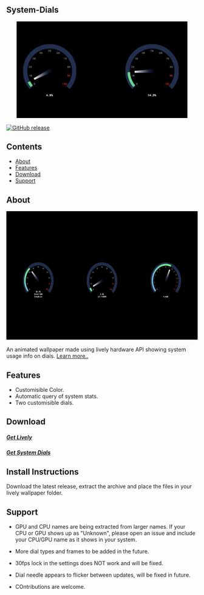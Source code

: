 <p align="center">
<h2>System-Dials</h2>
</p>
<p align="center">
  <img alt="Files Logo" src="./lplowirl.jpg" width="450" />
</p>

[![GitHub release](https://img.shields.io/github/v/release/NatromeTex/System-Dials)](https://github.com/NatromeTex/System-Dials/releases)

## Contents
- [About](#about)
- [Features](#features)
- [Download](#download)
- [Support](#support)

## About
<img src="./lively_p.gif" width="600" height="338"/>

An animated wallpaper made using lively hardware API showing system usage info on dials. [Learn more..](https://github.com/rocksdanister/lively/wiki/API)

## Features

* Customisible Color.
* Automatic query of system stats.
* Two customisible dials.

## Download
##### [Get Lively](https://github.com/rocksdanister/lively/releases)
##### [Get System Dials](https://github.com/NatromeTex/System-Dials/releases)

## Install Instructions

Download the latest release, extract the archive and place the files in your lively wallpaper folder.

## Support

* GPU and CPU names are being extracted from larger names. If your CPU or GPU shows up as "Unknown", please open an issue and include your CPU/GPU name as it shows in your system.

* More dial types and frames to be added in the future.

* 30fps lock in the settings does NOT work and will be fixed.

* Dial needle appears to flicker between updates, will be fixed in future.

* COntributions are welcome.

